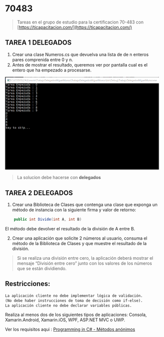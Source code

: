 # 70483

> Tareas en el grupo de estudio para la certificacion 70-483 con [https://ticapacitacion.com/](https://ticapacitacion.com/)

## TAREA 1 DELEGADOS

1. Crear una clase Numeros.cs que devuelva una lista de de n enteros pares comprenida entre 0 y n.
2. Antes de mostrar el resultado, queremos ver por pantalla cual es el entero que ha empezado a procesarse.

![Alt Screenshot](img/ResutadoEsperadoTarea1.PNG?raw=true "F11")

> La solucion debe hacerse con __delegados__

## TAREA 2 DELEGADOS

1. Crear una Biblioteca de Clases que contenga una clase que exponga un método de instancia con la siguiente firma y valor de retorno:

```csharp
	public int Divide(int A, int B)
```
El método debe devolver el resultado de la división de A entre B.


2. Crear una aplicación que solicite 2 números al usuario, consuma el método de la Biblioteca de Clases y que muestre el resultado de la división. 

> Si se realiza una división entre cero, la aplicación deberá mostrar el mensaje “División entre cero” junto con los valores de los números que se están dividiendo.

Restricciones:
--------------
    La aplicación cliente no debe implementar lógica de validación. 
    (No debe haber instrucciones de toma de decisión como if-else).
    La aplicación cliente no debe declarar variables públicas.


Realiza al menos dos de los siguientes tipos de aplicaciones: Consola, Xamarin.Android, Xamarin.iOS, WPF, ASP.NET MVC o UWP.


Ver los requisitos aqui : [Programming in C# - Métodos anónimos](https://youtu.be/APaqIomFy_A?t=59m5s)

